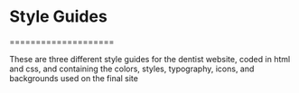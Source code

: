 # Style Guides

====================

These are three different style guides for the dentist website, coded in html and css, and containing the colors, styles, typography, icons, and backgrounds used on the final site